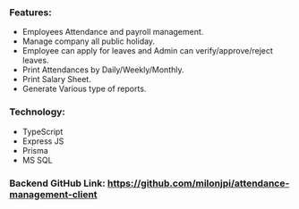 ### Features:
- Employees Attendance and payroll management.
- Manage company all public holiday.
- Employee can apply for leaves and Admin can verify/approve/reject leaves.
- Print Attendances by Daily/Weekly/Monthly.
- Print Salary Sheet.
- Generate Various type of reports.


### Technology:
- TypeScript
- Express JS
- Prisma
- MS SQL


### Backend GitHub Link: https://github.com/milonjpi/attendance-management-client
